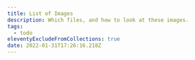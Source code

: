 ```yaml
---
title: List of Images
description: Which files, and how to look at these images.
tags:
  - todo
eleventyExcludeFromCollections: true
date: 2022-01-31T17:26:16.218Z
---
```

